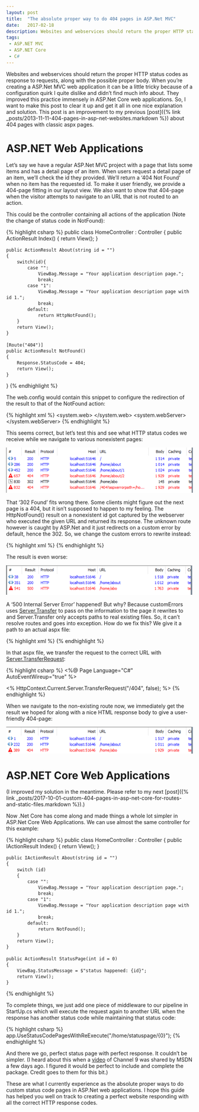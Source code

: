 ```yaml
---
layout: post
title:  "The absolute proper way to do 404 pages in ASP.Net MVC"
date:   2017-02-18
description: Websites and webservices should return the proper HTTP status codes as response to requests, along with the possible proper body. When you’re a using ASP.Net MVC web application it can be a little tricky because of a configuration quirk I quite dislike and didn’t find much info about. They improved this practice immensely in ASP.Net Core web applications. So, I want to make this post to clear it up and get it all in one nice explanation and solution.
tags:
 - ASP.NET MVC
 - ASP.NET Core
 - C#
---
```

Websites and webservices should return the proper HTTP status codes as response to requests, along with the possible proper body. When you’re creating a ASP.Net MVC web application it can be a little tricky because of a configuration quirk I quite dislike and didn’t find much info about. They improved this practice immensely in ASP.Net Core web applications. So, I want to make this post to clear it up and get it all in one nice explanation and solution. This post is an improvement to my previous [post]({% link _posts/2013-11-11-404-pages-in-asp-net-websites.markdown %}) about 404 pages with classic aspx pages.

# ASP.NET Web Applications
Let’s say we have a regular ASP.Net MVC project with a page that lists some items and has a detail page of an item. When users request a detail page of an item, we’ll check the id they provided. We’ll return a ‘404 Not Found’ when no item has the requested id. To make it user friendly, we provide a 404-page fitting in our layout view. We also want to show that 404-page when the visitor attempts to navigate to an URL that is not routed to an action.

This could be the controller containing all actions of the application (Note the change of status code in NotFound):

{% highlight csharp %}
public class HomeController : Controller
{
    public ActionResult Index()
    {
        return View();
    }
    
    public ActionResult About(string id = "")
    {
        switch(id){
            case "":
                ViewBag.Message = "Your application description page.";
                break;
            case "1":
                ViewBag.Message = "Your application description page with id 1.";
                break;
            default:
                return HttpNotFound();
        }            
        return View();
    }
    
    [Route("404")]
    public ActionResult NotFound()
    {
        Response.StatusCode = 404;
        return View();
    }

}
{% endhighlight %}

The web.config would contain this snippet to configure the redirection of the result to that of the NotFound action:

{% highlight xml %}
<system.web>
  <customErrors mode="On">
    <error statusCode="404" redirect="/404" />
  </customErrors>
  <compilation debug="true" targetFramework="4.5.2" />
  <httpRuntime targetFramework="4.5.2" />
</system.web>
<system.webServer>
  <httpErrors errorMode="Custom">
    <remove statusCode="404" />
    <error statusCode="404" path="/404" responseMode="ExecuteURL" />
  </httpErrors>
</system.webServer>
{% endhighlight %}

This seems correct, but let’s test this and see what HTTP status codes we receive while we navigate to various nonexistent pages:

![MVC 404 1](/assets/images/MVC_404_1.png "MVC 404 1")

That ‘302 Found’ fits wrong there. Some clients might figure out the next page is a 404, but it isn’t supposed to happen to my feeling. The HttpNotFound() result on a nonexistent id got captured by the webserver who executed the given URL and returned its response. The unknown route however is caught by ASP.Net and it just redirects on a custom error by default, hence the 302. So, we change the custom errors to rewrite instead:

{% highlight xml %}
<customErrors mode="On" redirectMode="ResponseRewrite">
    <error statusCode="404" redirect="/404" />
</customErrors>
{% endhighlight %}

The result is even worse:

![MVC 404 2](/assets/images/MVC_404_2.png "MVC 404 2")

A ‘500 Internal Server Error’ happened! But why? Because customErrors uses [Server.Transfer](https://msdn.microsoft.com/en-us/library/y4k58xk7(v=vs.110).aspx) to pass on the information to the page it rewrites to and Server.Transfer only accepts paths to real existing files. So, it can’t resolve routes and goes into exception. How do we fix this? We give it a path to an actual aspx file:

{% highlight xml %}
<customErrors mode="On" redirectMode="ResponseRewrite">
    <error statusCode="404" redirect="/404.aspx" />
</customErrors>
{% endhighlight %}

In that aspx file, we transfer the request to the correct URL with [Server.TransferRequest](https://msdn.microsoft.com/en-us/library/aa344902(v=vs.110).aspx):

{% highlight csharp %}
<%@ Page Language="C#" AutoEventWireup="true" %>

<% HttpContext.Current.Server.TransferRequest("/404", false); %>
{% endhighlight %}

When we navigate to the non-existing route now, we immediately get the result we hoped for along with a nice HTML response body to give a user-friendly 404-page:

![MVC 404 3](/assets/images/MVC_404_3.png "MVC 404 3")

# ASP.NET Core Web Applications
(I improved my solution in the meantime. Please refer to my next [post]({% link _posts/2017-10-01-custom-404-pages-in-asp-net-core-for-routes-and-static-files.markdown %}).)

Now .Net Core has come along and made things a whole lot simpler in ASP.Net Core Web Applications. We can use almost the same controller for this example:

{% highlight csharp %}
public class HomeController : Controller
{
    public IActionResult Index()
    {
        return View();
    }

    public IActionResult About(string id = "")
    {
        switch (id)
        {
            case "":
                ViewBag.Message = "Your application description page.";
                break;
            case "1":
                ViewBag.Message = "Your application description page with id 1.";
                break;
            default:
                return NotFound();
        }
        return View();
    }

    public ActionResult StatusPage(int id = 0)
    {
        ViewBag.StatusMessage = $"status happened: {id}";
        return View();
    }
{% endhighlight %}

To complete things, we just add one piece of middleware to our pipeline in StartUp.cs which will execute the request again to another URL when the response has another status code while maintaining that status code:

{% highlight csharp %}
app.UseStatusCodePagesWithReExecute("/home/statuspage/{0}");
{% endhighlight %}

And there we go, perfect status page with perfect response. It couldn’t be simpler.
(I heard about this when a [video](https://channel9.msdn.com/Shows/Web-Hack-Wednesday/Creating-404-middleware-in-ASPNET-core) of Channel 9 was shared by MSDN a few days ago. I figured it would be perfect to include and complete the package. Credit goes to them for this bit.)

These are what I currently experience as the absolute proper ways to do custom status code pages in ASP.Net web applications. I hope this guide has helped you well on track to creating a perfect website responding with all the correct HTTP response codes.